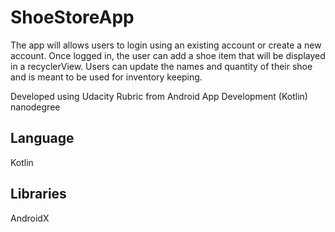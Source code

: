 # ShoeStoreApp

The app will allows users to login using an existing account or create a new account. Once logged in, the user
can add a shoe item that will be displayed in a recyclerView. Users can update the names and quantity of their shoe
and is meant to be used for inventory keeping.

Developed using Udacity Rubric from Android App Development (Kotlin) nanodegree

## Language
Kotlin

## Libraries
AndroidX

